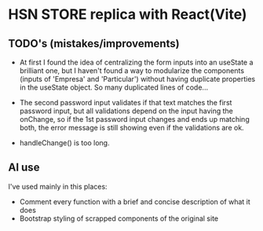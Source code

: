 # HSN STORE replica with React(Vite)

## TODO's (mistakes/improvements)

- At first I found the idea of centralizing the form inputs into an useState a brilliant one, but I haven't found a way to modularize the components (inputs of 'Empresa' and 'Particular') without having duplicate properties in the useState object. So many duplicated lines of code...

- The second password input validates if that text matches the first password input, but all validations depend on the input having the onChange, so if the 1st password input changes and ends up matching both, the error message is still showing even if the validations are ok.

- handleChange() is too long.

## AI use

I've used mainly in this places:

- Comment every function with a brief and concise description of what it does
- Bootstrap styling of scrapped components of the original site
